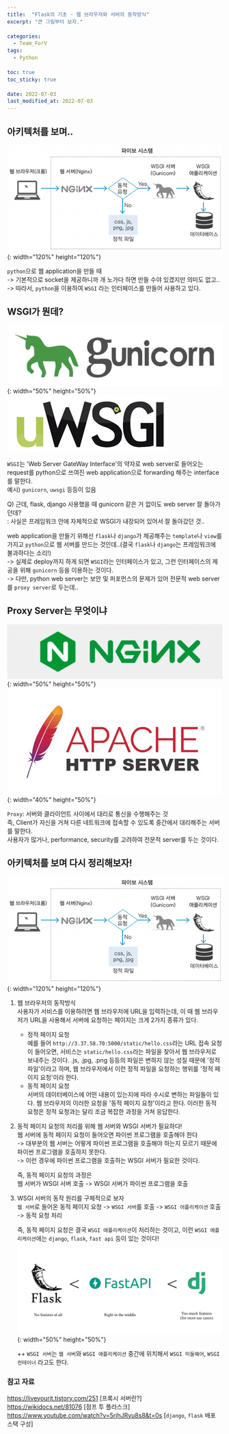 ```yaml
---
title:  "Flask의 기초 - 웹 브라우저와 서버의 동작방식"
excerpt: "큰 그림부터 보자."

categories:
  - Team_ForV
tags:
  - Python

toc: true
toc_sticky: true

date: 2022-07-03
last_modified_at: 2022-07-03
---
```

## 아키텍처를 보며..
![image](/assets/images/Team_ForV/1-a.png){: width="120%" height="120%"}

`python`으로 웹 application을 만들 때<br>
-> 기본적으로 socket을 제공하니까 개 노가다 하면 만들 수야 있겠지만 의미도 없고..<br>
-> 따라서, `python`을 이용하여 `WSGI` 라는 인터페이스를 만들어 사용하고 있다.<br>

## WSGI가 뭔데?
![image](/assets/images/Team_ForV/1-b.png){: width="50%" height="50%"}
![image](/assets/images/Team_ForV/1-c.png)

`WSGI`는 'Web Server GateWay Interface'의 약자로 web server로 들어오는 request를 python으로 쓰여진 web application으로 forwarding 해주는 interface를 말한다.<br>
예시) `gunicorn`, `uwsgi` 등등이 있음

Q) 근데, flask, django 사용했을 때 gunicorn 같은 거 없이도 web server 잘 돌아가던데?<br>
: 사실은 프레임워크 안에 자체적으로 WSGI가 내장되어 있어서 잘 돌아갔던 것..

web application을 만들기 위해선 `flask`나 `django`가 제공해주는 `template`나 `view`를 가지고 `python`으로 웹 서버를 만드는 것인데..(결국 `flask`나 `django`는 프레임워크에 불과하다는 소리!)<br>
-> 실제로 deploy까지 하게 되면 `WSGI`라는 인터페이스가 있고, 그런 인터페이스의 제공을 위해 `gunicorn` 등을 이용하는 것이다.<br>
-> 다만, python web server는 보안 및 퍼포먼스의 문제가 있어 전문적 web server를 `proxy server`로 두는데..<br>

## Proxy Server는 무엇이냐
![image](/assets/images/Team_ForV/1-d.png){: width="50%" height="50%"}
![image](/assets/images/Team_ForV/1-e.jpeg){: width="40%" height="50%"}

`Proxy`: 서버와 클라이언트 사이에서 대리로 통신을 수행해주는 것<br>
즉, Client가 자신을 거쳐 다른 네트워크에 접속할 수 있도록 중간에서 대리해주는 서버를 말한다.<br>
사용자가 많거나, performance, security를 고려하여 전문적 server를 두는 것이다.<br>

## 아키텍처를 보며 다시 정리해보자!
![image](/assets/images/Team_ForV/1-a.png){: width="120%" height="120%"}

1. 웹 브라우저의 동작방식<br>
   사용자가 서비스를 이용하려면 웹 브라우저에 URL을 입력하는데, 이 때 웹 브라우저가 URL을 사용해서 서버에 요청하는 페이지는 크게 2가지 종류가 있다.
   - 정적 페이지 요청<br>
        예를 들어 `http://3.37.58.70:5000/static/hello.css`라는 URL 접속 요청이 들어오면, 서비스는 `static/hello.css`라는 파일을 찾아서 웹 브라우저로 보내주는 것이다. .js, .jpg, .png 등등의 파일은 변하지 않는 성질 때문에 '정적 파일'이라고 하며, 웹 브라우저에서 이런 정적 파일을 요청하는 행위를 '정적 페이지 요청'이라 한다.
   - 동적 페이지 요청<br>
        서버의 데이터베이스에 어떤 내용이 있는지에 따라 수시로 변하는 파일들이 있다. 웹 브라우저의 이러한 요청을 '동적 페이지 요청'이라고 한다. 이러한 동적 요청은 정적 요청과는 달리 조금 복잡한 과정을 거쳐 응답한다.

2. 동적 페이지 요청의 처리를 위해 웹 서버와 WSGI 서버가 필요하다!<br>
   웹 서버에 동적 페이지 요청이 들어오면 파이썬 프로그램을 호출해야 한다<br>
   -> 대부분의 웹 서버는 어떻게 파이썬 프로그램을 호출해야 하는지 모르기 때문에 파이썬 프로그램을 호출하지 못한다.<br>
   -> 이런 경우에 파이썬 프로그램을 호출하는 WSGI 서버가 필요한 것이다.<br>
   
   즉, 동적 페이지 요청의 과정은<br>
   웹 서버가 WSGI 서버 호출 -> WSGI 서버가 파이썬 프로그램을 호출<br>

3. WSGI 서버의 동작 원리를 구체적으로 보자<br>
   `웹 서버`로 들어온 동적 페이지 요청 -> `WSGI 서버`를 호출 -> `WSGI 어플리케이션` 호출 -> 동적 요청 처리<br>

   즉, 동적 페이지 요청은 결국 `WSGI 애플리케이션`이 처리하는 것이고, 이런 `WSGI 애플리케이션`에는 `django`, `flask`, `fast api` 등이 있는 것이다!<br>

   ![image](/assets/images/Team_ForV/1-g.png){: width="50%" height="50%"}

   ++ `WSGI 서버`는 `웹 서버`와 `WSGI 애플리케이션` 중간에 위치해서 `WSGI 미들웨어`, `WSGI 컨테이너` 라고도 한다.


### 참고 자료
<https://liveyourit.tistory.com/251> [프록시 서버란?]<br>
<https://wikidocs.net/81076> [점프 투 플라스크]<br>
<https://www.youtube.com/watch?v=5rjhJRyu8s8&t=0s> [`django`, `flask` 배포 스택 구성]<br>
